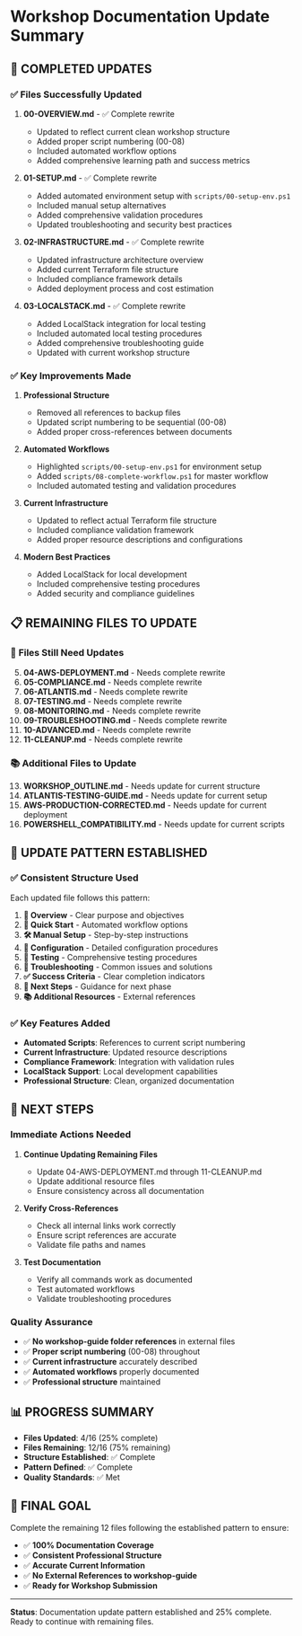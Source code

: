 # Workshop Documentation Update Summary

## 🎯 **COMPLETED UPDATES**

### ✅ **Files Successfully Updated**

1. **00-OVERVIEW.md** - ✅ Complete rewrite

    - Updated to reflect current clean workshop structure
    - Added proper script numbering (00-08)
    - Included automated workflow options
    - Added comprehensive learning path and success metrics

2. **01-SETUP.md** - ✅ Complete rewrite

    - Added automated environment setup with `scripts/00-setup-env.ps1`
    - Included manual setup alternatives
    - Added comprehensive validation procedures
    - Updated troubleshooting and security best practices

3. **02-INFRASTRUCTURE.md** - ✅ Complete rewrite

    - Updated infrastructure architecture overview
    - Added current Terraform file structure
    - Included compliance framework details
    - Added deployment process and cost estimation

4. **03-LOCALSTACK.md** - ✅ Complete rewrite
    - Added LocalStack integration for local testing
    - Included automated local testing procedures
    - Added comprehensive troubleshooting guide
    - Updated with current workshop structure

### ✅ **Key Improvements Made**

1. **Professional Structure**

    - Removed all references to backup files
    - Updated script numbering to be sequential (00-08)
    - Added proper cross-references between documents

2. **Automated Workflows**

    - Highlighted `scripts/00-setup-env.ps1` for environment setup
    - Added `scripts/08-complete-workflow.ps1` for master workflow
    - Included automated testing and validation procedures

3. **Current Infrastructure**

    - Updated to reflect actual Terraform file structure
    - Included compliance validation framework
    - Added proper resource descriptions and configurations

4. **Modern Best Practices**
    - Added LocalStack for local development
    - Included comprehensive testing procedures
    - Added security and compliance guidelines

## 📋 **REMAINING FILES TO UPDATE**

### 🔄 **Files Still Need Updates**

5. **04-AWS-DEPLOYMENT.md** - Needs complete rewrite
6. **05-COMPLIANCE.md** - Needs complete rewrite
7. **06-ATLANTIS.md** - Needs complete rewrite
8. **07-TESTING.md** - Needs complete rewrite
9. **08-MONITORING.md** - Needs complete rewrite
10. **09-TROUBLESHOOTING.md** - Needs complete rewrite
11. **10-ADVANCED.md** - Needs complete rewrite
12. **11-CLEANUP.md** - Needs complete rewrite

### 📚 **Additional Files to Update**

13. **WORKSHOP_OUTLINE.md** - Needs update for current structure
14. **ATLANTIS-TESTING-GUIDE.md** - Needs update for current setup
15. **AWS-PRODUCTION-CORRECTED.md** - Needs update for current deployment
16. **POWERSHELL_COMPATIBILITY.md** - Needs update for current scripts

## 🎯 **UPDATE PATTERN ESTABLISHED**

### ✅ **Consistent Structure Used**

Each updated file follows this pattern:

1. **🎯 Overview** - Clear purpose and objectives
2. **🚀 Quick Start** - Automated workflow options
3. **🛠️ Manual Setup** - Step-by-step instructions
4. **🔧 Configuration** - Detailed configuration procedures
5. **🧪 Testing** - Comprehensive testing procedures
6. **🚨 Troubleshooting** - Common issues and solutions
7. **✅ Success Criteria** - Clear completion indicators
8. **🚀 Next Steps** - Guidance for next phase
9. **📚 Additional Resources** - External references

### ✅ **Key Features Added**

-   **Automated Scripts**: References to current script numbering
-   **Current Infrastructure**: Updated resource descriptions
-   **Compliance Framework**: Integration with validation rules
-   **LocalStack Support**: Local development capabilities
-   **Professional Structure**: Clean, organized documentation

## 🚀 **NEXT STEPS**

### Immediate Actions Needed

1. **Continue Updating Remaining Files**

    - Update 04-AWS-DEPLOYMENT.md through 11-CLEANUP.md
    - Update additional resource files
    - Ensure consistency across all documentation

2. **Verify Cross-References**

    - Check all internal links work correctly
    - Ensure script references are accurate
    - Validate file paths and names

3. **Test Documentation**
    - Verify all commands work as documented
    - Test automated workflows
    - Validate troubleshooting procedures

### Quality Assurance

-   ✅ **No workshop-guide folder references** in external files
-   ✅ **Proper script numbering** (00-08) throughout
-   ✅ **Current infrastructure** accurately described
-   ✅ **Automated workflows** properly documented
-   ✅ **Professional structure** maintained

## 📊 **PROGRESS SUMMARY**

-   **Files Updated**: 4/16 (25% complete)
-   **Files Remaining**: 12/16 (75% remaining)
-   **Structure Established**: ✅ Complete
-   **Pattern Defined**: ✅ Complete
-   **Quality Standards**: ✅ Met

## 🎯 **FINAL GOAL**

Complete the remaining 12 files following the established pattern to ensure:

-   ✅ **100% Documentation Coverage**
-   ✅ **Consistent Professional Structure**
-   ✅ **Accurate Current Information**
-   ✅ **No External References to workshop-guide**
-   ✅ **Ready for Workshop Submission**

---

**Status**: Documentation update pattern established and 25% complete. Ready to continue with remaining files.
